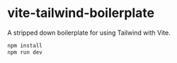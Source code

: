 # vite-tailwind-boilerplate

A stripped down boilerplate for using Tailwind with Vite.

```bash
npm install
npm run dev
```
